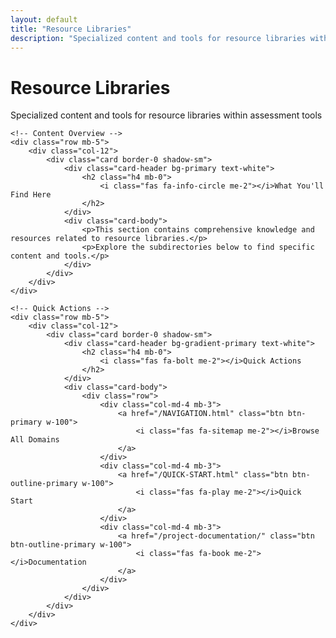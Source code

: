 ```yaml
---
layout: default
title: "Resource Libraries"
description: "Specialized content and tools for resource libraries within assessment tools"
---
```


<div class="container mt-4">
    <div class="row">
        <div class="col-12">
            <h1 class="text-primary mb-4">
                <i class="fas fa-folder me-3"></i>Resource Libraries
            </h1>
            <p class="lead">
                Specialized content and tools for resource libraries within assessment tools
            </p>
        </div>
    </div>

    <!-- Content Overview -->
    <div class="row mb-5">
        <div class="col-12">
            <div class="card border-0 shadow-sm">
                <div class="card-header bg-primary text-white">
                    <h2 class="h4 mb-0">
                        <i class="fas fa-info-circle me-2"></i>What You'll Find Here
                    </h2>
                </div>
                <div class="card-body">
                    <p>This section contains comprehensive knowledge and resources related to resource libraries.</p>
                    <p>Explore the subdirectories below to find specific content and tools.</p>
                </div>
            </div>
        </div>
    </div>

    <!-- Quick Actions -->
    <div class="row mb-5">
        <div class="col-12">
            <div class="card border-0 shadow-sm">
                <div class="card-header bg-gradient-primary text-white">
                    <h2 class="h4 mb-0">
                        <i class="fas fa-bolt me-2"></i>Quick Actions
                    </h2>
                </div>
                <div class="card-body">
                    <div class="row">
                        <div class="col-md-4 mb-3">
                            <a href="/NAVIGATION.html" class="btn btn-primary w-100">
                                <i class="fas fa-sitemap me-2"></i>Browse All Domains
                            </a>
                        </div>
                        <div class="col-md-4 mb-3">
                            <a href="/QUICK-START.html" class="btn btn-outline-primary w-100">
                                <i class="fas fa-play me-2"></i>Quick Start
                            </a>
                        </div>
                        <div class="col-md-4 mb-3">
                            <a href="/project-documentation/" class="btn btn-outline-primary w-100">
                                <i class="fas fa-book me-2"></i>Documentation
                            </a>
                        </div>
                    </div>
                </div>
            </div>
        </div>
    </div>
</div>
